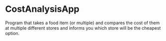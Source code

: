 # CostAnalysisApp
Program that takes a food item (or multiple) and compares the cost of them at multiple different stores and informs you which store will be the cheapest option.
